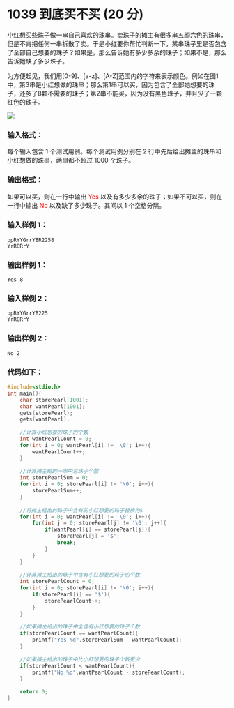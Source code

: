 # 1039 到底买不买 (20 分)
小红想买些珠子做一串自己喜欢的珠串。卖珠子的摊主有很多串五颜六色的珠串，但是不肯把任何一串拆散了卖。于是小红要你帮忙判断一下，某串珠子里是否包含了全部自己想要的珠子？如果是，那么告诉她有多少多余的珠子；如果不是，那么告诉她缺了多少珠子。

为方便起见，我们用[0-9]、[a-z]、[A-Z]范围内的字符来表示颜色。例如在图1中，第3串是小红想做的珠串；那么第1串可以买，因为包含了全部她想要的珠子，还多了8颗不需要的珠子；第2串不能买，因为没有黑色珠子，并且少了一颗红色的珠子。

![](https://images.ptausercontent.com/b7e2ffa6-8819-436d-ad79-a41263abe914.jpg)
### 输入格式：
每个输入包含 1 个测试用例。每个测试用例分别在 2 行中先后给出摊主的珠串和小红想做的珠串，两串都不超过 1000 个珠子。
### 输出格式：
如果可以买，则在一行中输出<font color = "red"> Yes</font> 以及有多少多余的珠子；如果不可以买，则在一行中输出 <font color = "red">No </font> 以及缺了多少珠子。其间以 1 个空格分隔。
### 输入样例 1：
```
ppRYYGrrYBR2258
YrR8RrY
```
### 输出样例 1：
```
Yes 8
```
### 输入样例 2：
```
ppRYYGrrYB225
YrR8RrY
```
### 输出样例 2：
```
No 2
```
### 代码如下：
```c
#include<stdio.h>
int main(){
    char storePearl[1001];
    char wantPearl[1001];
    gets(storePearl);
    gets(wantPearl);
    
    //计算小红想要的珠子的个数 
    int wantPearlCount = 0;
    for(int i = 0; wantPearl[i] != '\0'; i++){
        wantPearlCount++;
    }
    
    //计算摊主给的一串中总珠子个数 
    int storePearlSum = 0;
    for(int i = 0; storePearl[i] != '\0'; i++){
        storePearlSum++;
    }
    
    //将摊主给出的珠子中含有的小红想要的珠子替换为$ 
    for(int i = 0; wantPearl[i] != '\0'; i++){
        for(int j = 0; storePearl[j] != '\0'; j++){
            if(wantPearl[i] == storePearl[j]){
                storePearl[j] = '$';
                break;
            }
        }
    }
    
    //计算摊主给出的珠子中含有小红想要的珠子的个数 
    int storePearlCount = 0;
    for(int i = 0; storePearl[i] != '\0'; i++){
        if(storePearl[i] == '$'){
            storePearlCount++;
        }
    }
    
    //如果摊主给出的珠子中全含有小红想要的珠子个数 
    if(storePearlCount == wantPearlCount){
        printf("Yes %d",storePearlSum - wantPearlCount);
    }
    
    //如果摊主给出的珠子中比小红想要的珠子个数更少 
    if(storePearlCount < wantPearlCount){
        printf("No %d",wantPearlCount - storePearlCount);
    }
    
    return 0;
}
```
